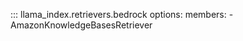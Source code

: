 ::: llama_index.retrievers.bedrock
    options:
      members:
        - AmazonKnowledgeBasesRetriever
